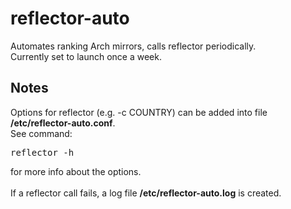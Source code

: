 # reflector-auto
Automates ranking Arch mirrors, calls reflector periodically.<br>
Currently set to launch once a week.
## Notes
Options for reflector (e.g. -c COUNTRY) can be added into file <b>/etc/reflector-auto.conf</b>.<br>
See command:
<pre>
reflector -h
</pre
>for more info about the options.<br>
<br>
If a reflector call fails, a log file <b>/etc/reflector-auto.log</b> is created.<br>
